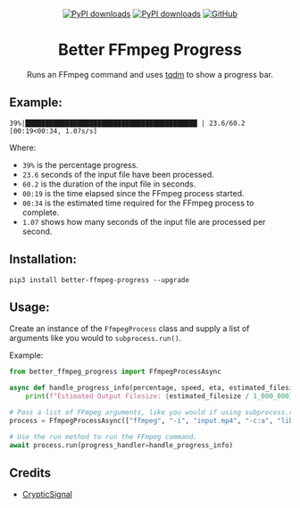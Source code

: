 <div align="center">

[![PyPI downloads](https://img.shields.io/pypi/dm/better-ffmpeg-progress?label=PyPI&color=blue)](https://pypistats.org/packages/pypistats)
[![PyPI downloads](https://img.shields.io/pypi/dw/better-ffmpeg-progress?label=PyPI&color=blue)](https://pypistats.org/packages/pypistats)
[![GitHub](https://img.shields.io/github/license/crypticsignal/better-ffmpeg-progress?label=License&color=blue)](LICENSE.txt)

# Better FFmpeg Progress

Runs an FFmpeg command and uses [tqdm](https://github.com/tqdm/tqdm) to show a progress bar.

</div>

## Example:

```
39%|███████████████████████████████████████████ | 23.6/60.2 [00:19<00:34, 1.07s/s]
```

Where:

- `39%` is the percentage progress.
- `23.6` seconds of the input file have been processed.
- `60.2` is the duration of the input file in seconds.
- `00:19` is the time elapsed since the FFmpeg process started.
- `00:34` is the estimated time required for the FFmpeg process to complete.
- `1.07` shows how many seconds of the input file are processed per second.

## Installation:

`pip3 install better-ffmpeg-progress --upgrade`

## Usage:

Create an instance of the `FfmpegProcess` class and supply a list of arguments like you would to `subprocess.run()`.

 Example:

```py
from better_ffmpeg_progress import FfmpegProcessAsync

async def handle_progress_info(percentage, speed, eta, estimated_filesize):
    print(f"Estimated Output Filesize: {estimated_filesize / 1_000_000} MB")

# Pass a list of FFmpeg arguments, like you would if using subprocess.run()
process = FfmpegProcessAsync(["ffmpeg", "-i", "input.mp4", "-c:a", "libmp3lame", "output.mp3"])

# Use the run method to run the FFmpeg command.
await process.run(progress_handler=handle_progress_info)
```

## Credits
- [CrypticSignal](https://github.com/CrypticSignal/better-ffmpeg-progress)
